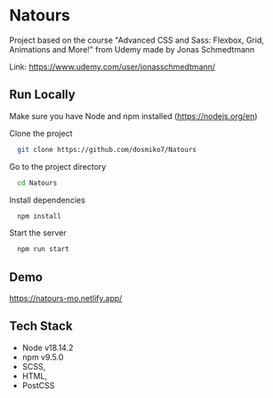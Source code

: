 
# Natours

Project based on the course "Advanced CSS and Sass: Flexbox, Grid, Animations and More!" from Udemy made by Jonas Schmedtmann

Link: https://www.udemy.com/user/jonasschmedtmann/





## Run Locally

Make sure you have Node and npm installed (https://nodejs.org/en)

Clone the project

```bash
  git clone https://github.com/dosmiko7/Natours
```

Go to the project directory

```bash
  cd Natours
```

Install dependencies

```bash
  npm install
```

Start the server

```bash
  npm run start
```


## Demo

https://natours-mo.netlify.app/


## Tech Stack
- Node v18.14.2
- npm v9.5.0
- SCSS, 
- HTML,
- PostCSS




